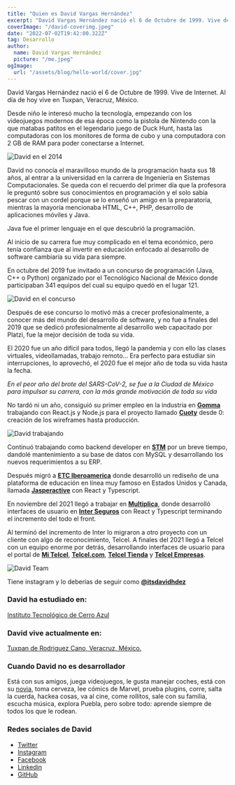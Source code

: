 ```yaml
---
title: "Quien es David Vargas Hernández"
excerpt: "David Vargas Hernández nació el 6 de Octubre de 1999. Vive de Internet. Al día de hoy vive en Tuxpan, Veracruz, México."
coverImage: "/david-coverimg.jpeg"
date: "2022-07-02T19:42:00.322Z"
tag: Desarrollo
author:
  name: David Vargas Hernández
  picture: "/me.jpeg"
ogImage:
  url: "/assets/blog/hello-world/cover.jpg"
---
```


David Vargas Hernández nació el 6 de Octubre de 1999. Vive de Internet. Al día de hoy vive en Tuxpan, Veracruz, México.

Desde niño le interesó mucho la tecnología, empezando con los videojuegos modernos de esa época como la pistola de Nintendo con la que matabas patitos en el legendario juego de Duck Hunt, hasta las computadoras con los monitores de forma de cubo y una computadora con 2 GB de RAM para poder conectarse a Internet.

![David en el 2014](/david-2014.jpeg)

David no conocía el maravilloso mundo de la programación hasta sus 18 años, al entrar a la universidad en la carrera de Ingeniería en Sistemas Computacionales. Se queda con el recuerdo del primer día que la profesora le preguntó sobre sus conocimientos en programación y el solo sabía pescar con un cordel porque se lo enseñó un amigo en la preparatoria, mientras la mayoría mencionaba HTML, C++, PHP, desarrollo de aplicaciones móviles y Java.

Java fue el primer lenguaje en el que descubrió la programación.

Al inicio de su carrera fue muy complicado en el tema económico, pero tenía confianza que al invertir en educación enfocado al desarrollo de software cambiaría su vida para siempre.

En octubre del 2019 fue invitado a un concurso de programación (Java, C++ o Python) organizado por el Tecnológico Nacional de México donde participaban 341 equipos del cual su equipo quedó en el lugar 121.

![David en el concurso](/david-itca.png)

Después de ese concurso lo motivó más a crecer profesionalmente, a conocer más del mundo del desarrollo de software, y no fue a finales del 2019 que se dedicó profesionalmente al desarrollo web capacitado por Platzi, fue la mejor decisión de toda su vida.

El 2020 fue un año difícil para todos, llegó la pandemia y con ello las clases virtuales, videollamadas, trabajo remoto... Era perfecto para estudiar sin interrupciones, lo aprovechó, el 2020 fue el mejor año de toda su vida hasta la fecha.

_En el peor año del brote del SARS-CoV-2, se fue a la Ciudad de México para impulsar su carrera, con la más grande motivación de toda su vida_

No tardó ni un año, consiguió su primer empleo en la industria en [**Gomma**](https://www.facebook.com/ProyectoGomma/) trabajando con React.js y Node.js para el proyecto llamado [**Cuoty**](https://cuoty.com/) desde 0: creación de los wireframes hasta producción.

![David trabajando](/david-working2.jpeg)

Continuó trabajando como backend developer en [**STM**](https://stmseguridad.com/) por un breve tiempo, dandolé mantenimiento a su base de datos con MySQL y desarrollando los nuevos requerimientos a su ERP.

Después migró a [**ETC Iberoamerica**](https://etciberoamerica.com/) donde desarrolló un rediseño de una plataforma de educación en línea muy famoso en Estados Unidos y Canada, llamada [**Jasperactive**](https://jasperactive.com/) con React y Typescript.

En noviembre del 2021 llegó a trabajar en [**Multiplica**](https://www.multiplica.com/en/), donde desarrolló interfaces de usuario en [**Inter Seguros**](https://inter.mx/) con React y Typescript terminando el incremento del todo el front.

Al terminó del incremento de Inter lo migraron a otro proyecto con un cliente con algo de reconocimiento, Telcel.
A finales del 2021 llegó a Telcel con un equipo enorme por detrás, desarrollando interfaces de usuario para el portal de [**Mi Telcel**](https://www.mitelcel.com/mitelcel/login), [**Telcel.com**](https://www.telcel.com/), [**Telcel Tienda**](https://www.telcel.com/personas/equipos/telefonos-y-smartphones) y [**Telcel Empresas**](https://www.telcel.com/empresas).

![David Team](/david-team.jpeg)

Tiene instagram y lo deberías de seguir como [**@itsdavidhdez**](https://www.instagram.com/itsdavidhdez/)

### David ha estudiado en:

[Instituto Tecnológico de Cerro Azul](https://cerroazul.tecnm.mx//)

### David vive actualmente en:

[Tuxpan de Rodriguez Cano, Veracruz, México.](https://www.google.com/maps?q=tuxpan+de+rodr%C3%ADguez+cano&rlz=1C5CHFA_enMX987MX987&um=1&ie=UTF-8&sa=X&ved=2ahUKEwimxtmE78b4AhXHDEQIHdfNDCoQ_AUoAXoECAIQAw)

### Cuando David no es desarrollador

Está con sus amigos, juega videojuegos, le gusta manejar coches, está con su [novia](https://www.instagram.com/maffortega17/), toma cerveza, lee cómics de Marvel, prueba plugins, corre, salta la cuerda, hackea cosas, va al cine, come rollitos, sale con su familia, escucha música, explora Puebla, pero sobre todo: aprende siempre de todos los que le rodean.

### Redes sociales de David

- [Twitter](https://twitter.com/ItsDavidHdez)
- [Instagram](https://www.instagram.com/itsdavidhdez/)
- [Facebook](https://www.facebook.com/angeldavid.vargashernandez)
- [Linkedin](https://www.linkedin.com/in/david-vargas-hern%C3%A1ndez-677183189/)
- [GitHub](https://github.com/ItsDavidHdez)
